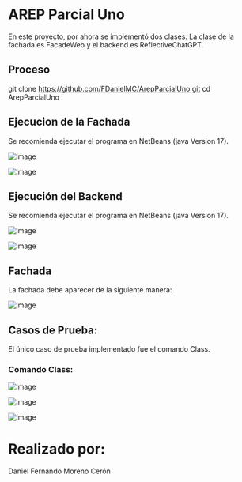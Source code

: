 # AREP Parcial Uno 
En este proyecto, por ahora se implementó dos clases. La clase de la fachada es FacadeWeb y el backend es ReflectiveChatGPT.

## Proceso
git clone https://github.com/FDanielMC/ArepParcialUno.git
cd ArepParcialUno

## Ejecucion de la Fachada
Se recomienda ejecutar el programa en NetBeans (java Version 17).

![image](https://github.com/FDanielMC/ArepParcialUno/assets/123689924/aada80fe-d60e-4313-9f50-3c5b643ce70f)

![image](https://github.com/FDanielMC/ArepParcialUno/assets/123689924/9532b1c3-6802-4cb2-a54d-a3032419e9f1)



## Ejecución del Backend
Se recomienda ejecutar el programa en NetBeans (java Version 17).

![image](https://github.com/FDanielMC/ArepParcialUno/assets/123689924/f99136be-5de9-4ad3-92f6-a63845581ef2)

![image](https://github.com/FDanielMC/ArepParcialUno/assets/123689924/3119d659-23b5-49da-b0e2-3c7c8da964ec)



## Fachada
La fachada debe aparecer de la siguiente manera:

![image](https://github.com/FDanielMC/ArepParcialUno/assets/123689924/0b3e430f-90fd-4f15-890d-06ad95f191db)

## Casos de Prueba:

El único caso de prueba implementado fue el comando Class.

### Comando Class:

![image](https://github.com/FDanielMC/ArepParcialUno/assets/123689924/65f88a74-a170-4534-a00f-8b3f8112b8ee)

![image](https://github.com/FDanielMC/ArepParcialUno/assets/123689924/dc27a00f-9ad0-4116-ac2d-7b61f18b22a4)

![image](https://github.com/FDanielMC/ArepParcialUno/assets/123689924/3af48f8a-86af-4d8a-bd6b-0755e4ce1b51)

# Realizado por: 
Daniel Fernando Moreno Cerón 
